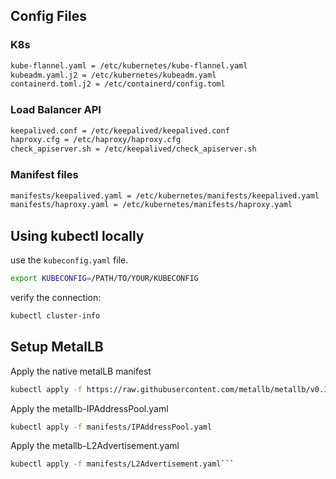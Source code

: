 ## Config Files
### K8s
```bash
kube-flannel.yaml = /etc/kubernetes/kube-flannel.yaml
kubeadm.yaml.j2 = /etc/kubernetes/kubeadm.yaml
containerd.toml.j2 = /etc/containerd/config.toml
```
### Load Balancer API
```bash
keepalived.conf = /etc/keepalived/keepalived.conf
haproxy.cfg = /etc/haproxy/haproxy.cfg
check_apiserver.sh = /etc/keepalived/check_apiserver.sh
```
### Manifest files
```bash
manifests/keepalived.yaml = /etc/kubernetes/manifests/keepalived.yaml
manifests/haproxy.yaml = /etc/kubernetes/manifests/haproxy.yaml
```

## Using kubectl locally
use the `kubeconfig.yaml` file.
```bash
export KUBECONFIG=/PATH/TO/YOUR/KUBECONFIG
```
verify the connection:
```bash
kubectl cluster-info
```

## Setup MetalLB
Apply the native metalLB manifest
```bash
kubectl apply -f https://raw.githubusercontent.com/metallb/metallb/v0.13.12/config/manifests/metallb-native.yaml
```
Apply the metallb-IPAddressPool.yaml
```bash
kubectl apply -f manifests/IPAddressPool.yaml
```
Apply the metallb-L2Advertisement.yaml
```bash
kubectl apply -f manifests/L2Advertisement.yaml```